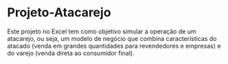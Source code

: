 # Projeto-Atacarejo
Este projeto no Excel tem como objetivo simular a operação de um atacarejo, ou seja, um modelo de negócio que combina características do atacado (venda em grandes quantidades para revendedores e empresas) e do varejo (venda direta ao consumidor final).

